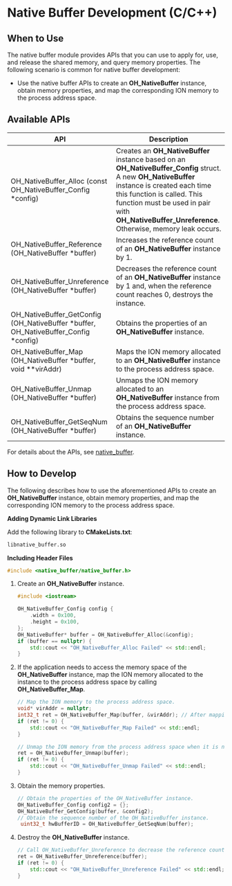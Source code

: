 # Native Buffer Development (C/C++)
<!--Kit: ArkGraphics 2D-->
<!--Subsystem: Graphics-->
<!--Owner: @Felix-fangyang; @li_hui180; @dingpy-->
<!--Designer: @conan13234-->
<!--Tester: @nobuggers-->
<!--Adviser: @ge-yafang-->
## When to Use

The native buffer module provides APIs that you can use to apply for, use, and release the shared memory, and query memory properties.
The following scenario is common for native buffer development:

* Use the native buffer APIs to create an **OH_NativeBuffer** instance, obtain memory properties, and map the corresponding ION memory to the process address space.

## Available APIs

| API| Description| 
| -------- | -------- |
| OH_NativeBuffer_Alloc (const OH_NativeBuffer_Config \*config) | Creates an **OH_NativeBuffer** instance based on an **OH_NativeBuffer_Config** struct. A new **OH_NativeBuffer** instance is created each time this function is called. This function must be used in pair with **OH_NativeBuffer_Unreference**. Otherwise, memory leak occurs.|
| OH_NativeBuffer_Reference (OH_NativeBuffer \*buffer) | Increases the reference count of an **OH_NativeBuffer** instance by 1.| 
| OH_NativeBuffer_Unreference (OH_NativeBuffer \*buffer) | Decreases the reference count of an **OH_NativeBuffer** instance by 1 and, when the reference count reaches 0, destroys the instance.| 
| OH_NativeBuffer_GetConfig (OH_NativeBuffer \*buffer, OH_NativeBuffer_Config \*config) | Obtains the properties of an **OH_NativeBuffer** instance.| 
| OH_NativeBuffer_Map (OH_NativeBuffer \*buffer, void \*\*virAddr) | Maps the ION memory allocated to an **OH_NativeBuffer** instance to the process address space.| 
| OH_NativeBuffer_Unmap (OH_NativeBuffer \*buffer) | Unmaps the ION memory allocated to an **OH_NativeBuffer** instance from the process address space.| 
| OH_NativeBuffer_GetSeqNum (OH_NativeBuffer \*buffer) | Obtains the sequence number of an **OH_NativeBuffer** instance.| 

For details about the APIs, see [native_buffer](../reference/apis-arkgraphics2d/capi-oh-nativebuffer.md).

## How to Develop

The following describes how to use the aforementioned APIs to create an **OH_NativeBuffer** instance, obtain memory properties, and map the corresponding ION memory to the process address space.

**Adding Dynamic Link Libraries**

Add the following library to **CMakeLists.txt**:
```txt
libnative_buffer.so
```

**Including Header Files**
```c++
#include <native_buffer/native_buffer.h>
```

1. Create an **OH_NativeBuffer** instance.
    ```c++
    #include <iostream>

    OH_NativeBuffer_Config config {
        .width = 0x100,
        .height = 0x100,
    };
    OH_NativeBuffer* buffer = OH_NativeBuffer_Alloc(&config);
    if (buffer == nullptr) {
        std::cout << "OH_NativeBuffer_Alloc Failed" << std::endl;
    }
    ```
   
2. If the application needs to access the memory space of the **OH_NativeBuffer** instance, map the ION memory allocated to the instance to the process address space
    by calling **OH_NativeBuffer_Map**.
    ```c++
    // Map the ION memory to the process address space.
    void* virAddr = nullptr;
    int32_t ret = OH_NativeBuffer_Map(buffer, &virAddr); // After mapping, the start address of the memory is returned through the parameter virAddr.
    if (ret != 0) {
        std::cout << "OH_NativeBuffer_Map Failed" << std::endl;
    }

    // Unmap the ION memory from the process address space when it is no longer needed.
    ret = OH_NativeBuffer_Unmap(buffer);
    if (ret != 0) {
        std::cout << "OH_NativeBuffer_Unmap Failed" << std::endl;
    }
    ```

3. Obtain the memory properties.
    ```c++
    // Obtain the properties of the OH_NativeBuffer instance.
    OH_NativeBuffer_Config config2 = {};
    OH_NativeBuffer_GetConfig(buffer, &config2);
    // Obtain the sequence number of the OH_NativeBuffer instance.
     uint32_t hwBufferID = OH_NativeBuffer_GetSeqNum(buffer);
    ```

4. Destroy the **OH_NativeBuffer** instance.
    ```c++
    // Call OH_NativeBuffer_Unreference to decrease the reference count by 1. When the reference count reaches 0, the instance is destroyed.
    ret = OH_NativeBuffer_Unreference(buffer);
    if (ret != 0) {
        std::cout << "OH_NativeBuffer_Unreference Failed" << std::endl;
    }
    ```
